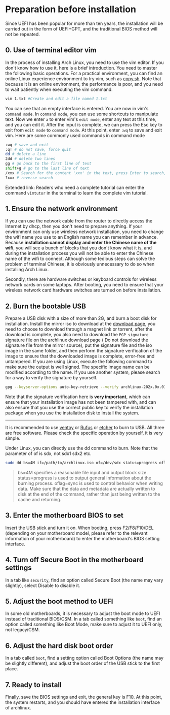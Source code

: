 # Preparation before installation

Since UEFI has been popular for more than ten years, the installation will be carried out in the form of UEFI+GPT, and the traditional BIOS method will not be repeated.

## 0. Use of terminal editor vim

In the process of installing Arch Linux, you need to use the vim editor. If you don't know how to use it, here is a brief introduction. You need to master the following basic operations. For a practical environment, you can find an online Linux experience environment to try vim, such as [copy.sh](https://copy.sh/v86/?profile=archlinux). Note that because it is an online environment, the performance is poor, and you need to wait patiently when executing the vim command.

```bash
vim 1.txt #Create and edit a file named 1.txt
```

You can see that an empty interface is entered. You are now in vim's `command mode`. In `command mode`, you can use some shortcuts to manipulate text.
Now we enter `a` to enter vim's `edit mode`, enter any text at this time, and you can edit it.
After the input is complete, we can press the Esc key to exit from `edit mode` to `command mode`. At this point, enter `:wq` to save and exit vim.
Here are some commonly used commands in command mode

```bash
:wq # save and exit
:q! # do not save, force quit
dd # delete a line
2dd # delete two lines
gg # go back to the first line of text
shift+g # go to the last line of text
/xxx # Search for the content 'xxx' in the text, press Enter to search, press the n key to go to the next one
?xxx # reverse search
```

Extended link: Readers who need a complete tutorial can enter the command `vimtutor` in the terminal to learn the complete vim tutorial.

## 1. Ensure the network environment

If you can use the network cable from the router to directly access the Internet by dhcp, then you don't need to prepare anything. If your environment can only use wireless network installation, you need to change the wifi name you use to an English name you can remember in advance. Because **installation cannot display and enter the Chinese name of the wifi**, you will see a bunch of blocks that you don't know what it is, and during the installation process you will not be able to enter the Chinese name of the wifi to connect. Although some tedious steps can solve the problem of terminal Chinese, it is obviously unnecessary to do so when installing Arch Linux.

Secondly, there are hardware switches or keyboard controls for wireless network cards on some laptops. After booting, you need to ensure that your wireless network card hardware switches are turned on before installation.

## 2. Burn the bootable USB

Prepare a USB disk with a size of more than 2G, and burn a boot disk for installation. Install the mirror iso to download at the [download page](https://archlinux.org/download/), you need to choose to download through a magnet link or torrent, after the download is complete, you also need to download the `PGP signature` signature file on the archlinux download page ( Do not download the signature file from the mirror source), put the signature file and the iso image in the same folder, and then perform the signature verification of the image to ensure that the downloaded image is complete, error-free and untampered. If you are using Linux, execute the following command to make sure the output is well signed. The specific image name can be modified according to the name. If you use another system, please search for a way to verify the signature by yourself.

```bash
gpg --keyserver-options auto-key-retrieve --verify archlinux-202x.0x.01-x86_64.iso.sig
```

Note that the signature verification here is **very important**, which can ensure that your installation image has not been tampered with, and can also ensure that you use the correct public key to verify the installation package when you use the installation disk to install the system.

---

It is recommended to use [ventoy](https://www.ventoy.net/cn/doc_start.html) or [Rufus](https://rufus.ie/) or [etcher](https://github.com/balena-io/etcher) to burn to USB. All three are free software. Please check the specific operation by yourself, it is very simple.

Under Linux, you can directly use the dd command to burn. Note that the parameter of of is sdx, not sdx1 sdx2 etc.

```bash
sudo dd bs=4M if=/path/to/archlinux.iso of=/dev/sdx status=progress oflag=sync
```

> bs=4M specifies a reasonable file input and output block size.
> status=progress is used to output general information about the burning process.
> oflag=sync is used to control behavior when writing data. Make sure that the data and metadata are actually written to disk at the end of the command, rather than just being written to the cache and returning.

## 3. Enter the motherboard BIOS to set

Insert the USB stick and turn it on. When booting, press F2/F8/F10/DEL (depending on your motherboard model, please refer to the relevant information of your motherboard) to enter the motherboard's BIOS setting interface.

## 4. Turn off Secure Boot in the motherboard settings

In a tab like `security`, find an option called Secure Boot (the name may vary slightly), select Disable to disable it.

## 5. Adjust the boot method to UEFI

In some old motherboards, it is necessary to adjust the boot mode to UEFI instead of traditional BIOS/CSM. In a tab called something like `boot`, find an option called something like Boot Mode, make sure to adjust it to UEFI only, not legacy/CSM.

## 6. Adjust the hard disk boot order

In a tab called `boot`, find a setting option called Boot Options (the name may be slightly different), and adjust the boot order of the USB stick to the first place.

## 7. Ready to install

Finally, save the BIOS settings and exit, the general key is F10. At this point, the system restarts, and you should have entered the installation interface of archlinux.
